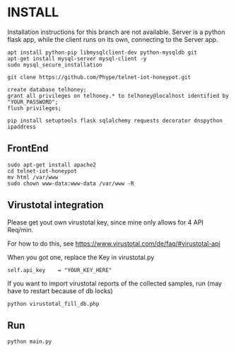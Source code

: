 # INSTALL

Installation instructions for this branch are not available.
Server is a python flask app, while the client runs on its own, connecting to the Server app.

```
apt install python-pip libmysqlclient-dev python-mysqldb git
apt-get install mysql-server mysql-client -y
sudo mysql_secure_installation

git clone https://github.com/Phype/telnet-iot-honeypot.git

create database telhoney;
grant all privileges on telhoney.* to telhoney@localhost identified by "YOUR_PASSWORD";
flush privileges;

pip install setuptools flask sqlalchemy requests decorator dnspython ipaddress
```

## FrontEnd

```
sudo apt-get install apache2
cd telnet-iot-honeypot
mv html /var/www
sudo chown www-data:www-data /var/www -R
```

## Virustotal integration

Please get yout own virustotal key,
since mine only allows for 4 API Req/min.

For how to do this, see https://www.virustotal.com/de/faq/#virustotal-api

When you got one, replace the Key in virustotal.py

	self.api_key    = "YOUR_KEY_HERE"

If you want to import virustotal reports of the collected samples,
run (may have to restart because of db locks)

	python virustotal_fill_db.php

## Run

	python main.py
